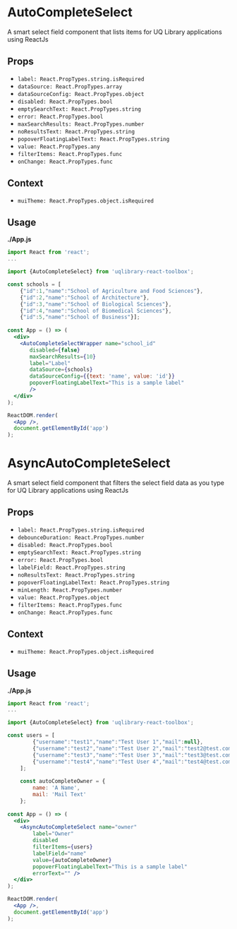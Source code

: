 # AutoCompleteSelect

A smart select field component that lists items for UQ Library applications using ReactJs

## Props
- `label: React.PropTypes.string.isRequired`
- `dataSource: React.PropTypes.array`
- `dataSourceConfig: React.PropTypes.object`
- `disabled: React.PropTypes.bool`
- `emptySearchText: React.PropTypes.string`
- `error: React.PropTypes.bool`
- `maxSearchResults: React.PropTypes.number`
- `noResultsText: React.PropTypes.string`
- `popoverFloatingLabelText: React.PropTypes.string`
- `value: React.PropTypes.any`
- `filterItems: React.PropTypes.func`
- `onChange: React.PropTypes.func`


## Context
- `muiTheme: React.PropTypes.object.isRequired`

## Usage

**./App.js**
```jsx
import React from 'react';
...

import {AutoCompleteSelect} from 'uqlibrary-react-toolbox';

const schools = [
    {"id":1,"name":"School of Agriculture and Food Sciences"},
    {"id":2,"name":"School of Architecture"},
    {"id":3,"name":"School of Biological Sciences"},
    {"id":4,"name":"School of Biomedical Sciences"},
    {"id":5,"name":"School of Business"}];
 
const App = () => (
  <div>
    <AutoCompleteSelectWrapper name="school_id"
       disabled={false}
       maxSearchResults={10}
       label="Label"
       dataSource={schools}
       dataSourceConfig={{text: 'name', value: 'id'}}
       popoverFloatingLabelText="This is a sample label"
       />
  </div>
);

ReactDOM.render(
  <App />,
  document.getElementById('app')
);
```


# AsyncAutoCompleteSelect

A smart select field component that filters the select field data as you type for UQ Library applications using ReactJs

## Props
- `label: React.PropTypes.string.isRequired`
- `debounceDuration: React.PropTypes.number`
- `disabled: React.PropTypes.bool`
- `emptySearchText: React.PropTypes.string`
- `error: React.PropTypes.bool`
- `labelField: React.PropTypes.string`
- `noResultsText: React.PropTypes.string`
- `popoverFloatingLabelText: React.PropTypes.string`
- `minLength: React.PropTypes.number`
- `value: React.PropTypes.object`
- `filterItems: React.PropTypes.func`
- `onChange: React.PropTypes.func`

## Context
- `muiTheme: React.PropTypes.object.isRequired`

## Usage

**./App.js**
```jsx
import React from 'react';
...

import {AutoCompleteSelect} from 'uqlibrary-react-toolbox';

const users = [
        {"username":"test1","name":"Test User 1","mail":null},
        {"username":"test2","name":"Test User 2","mail":"test2@test.com"},
        {"username":"test3","name":"Test User 3","mail":"test3@test.com"},
        {"username":"test4","name":"Test User 4","mail":"test4@test.com"}
    ];
    
    const autoCompleteOwner = {
        name: 'A Name',
        mail: 'Mail Text'
    };
 
const App = () => (
  <div>
    <AsyncAutoCompleteSelect name="owner"
        label="Owner"
        disabled
        filterItems={users}
        labelField="name"
        value={autoCompleteOwner}
        popoverFloatingLabelText="This is a sample label"
        errorText="" />
  </div>
);

ReactDOM.render(
  <App />,
  document.getElementById('app')
);
```
